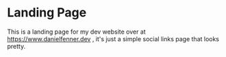 # Landing Page

This is a landing page for my dev website over at https://www.danielfenner.dev , it's just a simple social links page that looks pretty.
